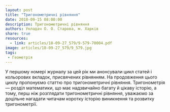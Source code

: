 ```yaml
---
layout: post
title: "Тригонометричні рівняння"
date: 2018-09-15 08:00:00
description: Тригонометричні рівняння
authors: Укладач О. О. Старова, м. Харків
share: true
resources:
  - link: articles/18-09-27_579/9-579-70004.pdf
image: articles/18-09-27_579/9_579.jpg
tags:
 - Геометрія
---
```


У першому номері журналу за цей рік ми анонсували цикл статей і кольорових вкладок, присвячених рівнянням. На продовження цього циклу пропонуємо статтю про тригонометричні рівняння. Тригонометрія — розділ математики, що має надзвичайно багату й цікаву історію, а тому, перш ніж розглядати тригонометричні рівняння, уважаємо за доцільне нагадати читачам коротку історію виникнення та розвитку тригонометрії.
